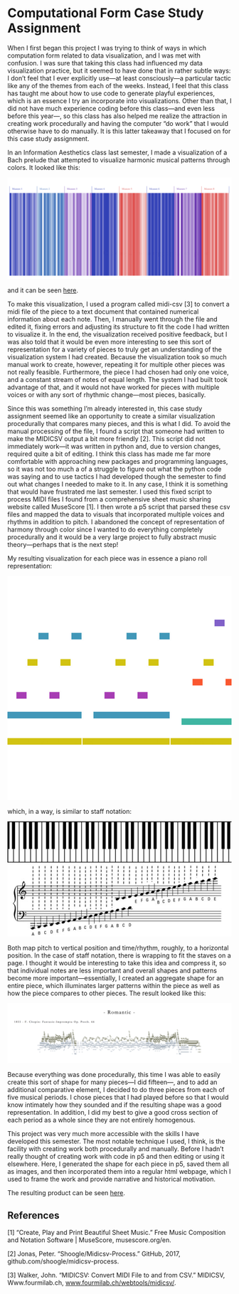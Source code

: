 # Computational Form Case Study Assignment

When I first began this project I was trying to think of ways in which computation form related to data visualization, and I was met with confusion. I was sure that taking this class had influenced my data visualization practice, but it seemed to have done that in rather subtle ways: I don’t feel that I ever explicitly use—at least consciously—a particular tactic like any of the themes from each of the weeks. Instead, I feel that this class has taught me about how to use code to generate playful experiences, which is an essence I try an incorporate into visualizations. Other than that, I did not have much experience coding before this class—and even less before this year—, so this class has also helped me realize the attraction in creating work procedurally and having the computer “do work” that I would otherwise have to do manually. It is this latter takeaway that I focused on for this case study assignment. 

In an Information Aesthetics class last semester, I made a visualization of a Bach prelude that attempted to visualize harmonic musical patterns through colors. It looked like this: 

 ![bach](bach.png)

and it can be seen [here](https://rikghosh.github.io/information-aesthetics/5.final-project/). 

To make this visualization, I used a program called midi-csv [3] to convert a midi file of the piece to a text document that contained numerical information about each note. Then, I manually went through the file and edited it, fixing errors and adjusting its structure to fit the code I had written to visualize it. In the end, the visualization received positive feedback, but I was also told that it would be even more interesting to see this sort of representation for a variety of pieces to truly get an understanding of the visualization system I had created. Because the visualization took so much manual work to create, however, repeating it for multiple other pieces was not really feasible. Furthermore, the piece I had chosen had only one voice, and a constant stream of notes of equal length. The system I had built took advantage of that, and it would not have worked for pieces with multiple voices or with any sort of rhythmic change—most pieces, basically. 

Since this was something I’m already interested in, this case study assignment seemed like an opportunity to create a similar visualization procedurally that compares many pieces, and this is what I did. To avoid the manual processing of the file, I found a script that someone had written to make the MIDICSV output a bit more friendly [2]. This script did not immediately work—it was written in python and, due to version changes, required quite a bit of editing. I think this class has made me far more comfortable with approaching new packages and programming languages, so it was not too much a of a struggle to figure out what the python code was saying and to use tactics I had developed though the semester to find out what changes I needed to make to it. In any case, I think it is something that would have frustrated me last semester. I used this fixed script to process MIDI files I found from a comprehensive sheet music sharing website called MuseScore [1]. I then wrote a p5 script that parsed these csv files and mapped the data to visuals that incorporated multiple voices and rhythms in addition to pitch. I abandoned the concept of representation of harmony through color since I wanted to do everything completely procedurally and it would be a very large project to fully abstract music theory—perhaps that is the next step!

My resulting visualization for each piece was in essence a piano roll representation:

![pianoroll](pianoroll.jpg)

which, in a way, is similar to staff notation:

![staff](staff.jpg)

Both map pitch to vertical position and time/rhythm, roughly, to a horizontal position. In the case of staff notation, there is wrapping to fit the staves on a page. I thought it would be interesting to take this idea and compress it, so that individual notes are less important and overall shapes and patterns become more important—essentially, I created an aggregate shape for an entire piece, which illuminates larger patterns within the piece as well as how the piece compares to other pieces. The result looked like this:

![sample](sample.png)

Because everything was done procedurally, this time I was able to easily create this sort of shape for many pieces—I did fifteen—, and to add an additional comparative element, I decided to do three pieces from each of five musical periods. I chose pieces that I had played before so that I would know intimately how they sounded and if the resulting shape was a good representation. In addition, I did my best to give a good cross section of each period as a whole since they are not entirely homogenous. 

This project was very much more accessible with the skills I have developed this semester. The most notable technique I used, I think, is the facility with creating work both procedurally and manually. Before I hadn’t really thought of creating work with code in p5 and then editing or using it elsewhere. Here, I generated the shape for each piece in p5, saved them all as images, and then incorporated them into a regular html webpage, which I used to frame the work and provide narrative and historical motivation. 

The resulting product can be seen [here](rikghosh.github.io/compform/grad).


## References
[1] “Create, Play and Print Beautiful Sheet Music.” Free Music Composition and Notation Software | MuseScore, musescore.org/en.

[2] Jonas, Peter. “Shoogle/Midicsv-Process.” GitHub, 2017, github.com/shoogle/midicsv-process.

[3] Walker, John. “MIDICSV: Convert MIDI File to and from CSV.” MIDICSV, Www.fourmilab.ch, www.fourmilab.ch/webtools/midicsv/.

